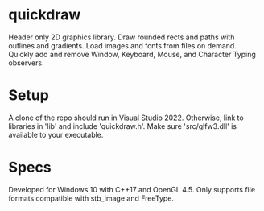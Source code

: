 # quickdraw
Header only 2D graphics library. Draw rounded rects and paths with outlines and gradients. Load images and fonts from files on demand. Quickly add and remove Window, Keyboard, Mouse, and Character Typing observers.

# Setup
A clone of the repo should run in Visual Studio 2022. Otherwise, link to libraries in 'lib' and include 'quickdraw.h'. Make sure 'src/glfw3.dll' is available to your executable.

# Specs
Developed for Windows 10 with C++17 and OpenGL 4.5. Only supports file formats compatible with stb_image and FreeType.
